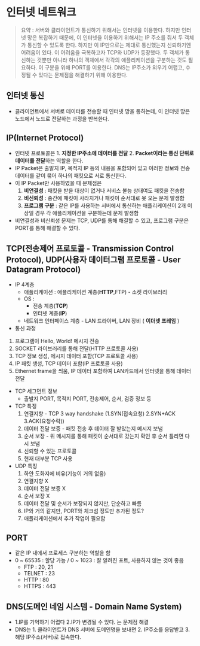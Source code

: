 # 인터넷 네트워크
> 요약 : 서버와 클라이언트가 통신하기 위해서는 인터넷을 이용한다.
> 하지만 인터넷 망은 복잡하기 때문에, 이 인터넷을 이용하기 위해서는 IP 주소를 줘서 두 객체가 통신할 수 있도록 한다.
> 하지만 이 IP만으로는 제대로 통신했는지 신뢰하기엔 어려움이 있다. 이 어려움을 극복하고자 TCP와 UDP가 등장했다.
> 두 객체가 통신하는 것뿐만 아니라 하나의 객체에서 각각의 애플리케이션을 구분하는 것도 필요하다. 이 구분을 위해 PORT를 이용한다.
> DNS는 IP주소가 외우기 어렵고, 수정될 수 있다는 문제점을 해결하기 위해 이용한다.
## 인터넷 통신
- 클라이언트에서 서버로 데이터를 전송할 때 인터넷 망을 통하는데, 이 인터넷 망은 노드에서 노드로 전달하는 과정을 반복한다. 
## IP(Internet Protocol)
- 인터넷 프로토콜은 1. **지정한 IP주소에 데이터를 전달** 2. **Packet이라는 통신 단위로 데이터를 전달**하는 역할을 한다.
- IP Packet은 출발지 IP, 목적지 IP 등의 내용을 포함되어 있고 이러한 정보와 전송 데이터를 같이 묶어 하나의 패킷으로 서로 통신한다.
- 이 IP Packet만 사용하였을 때 문제점은
  1. **비연결성** : 패킷을 받을 대상이 없거나 서비스 불능 상태여도 패킷을 전송함
  2. **비신뢰성** : 중간에 패킷이 사라지거나 패킷이 순서대로 못 오는 문제 발생함
  3. **프로그램 구분** : 같은 IP를 사용하는 서버에서 통신하는 애플리케이션이 2개 이상일 경우 각 애플리케이션을 구분하는데 문제 발생함
- 비연결성과 비신뢰성 문제는 TCP, UDP를 통해 해결할 수 있고, 프로그램 구분은 PORT를 통해 해결할 수 있다.
## TCP(전송제어 프로토콜 - Transmission Control Protocol), UDP(사용자 데이터그램 프로토콜 - User Datagram Protocol)
 - IP 4계층
   - 애플리케이션 : 애플리케이션 계층(**HTTP**,FTP) - 소켓 라이브러리
   - OS :
      - 전송 계층(**TCP**)
      - 인터넷 계층(**IP**)
   - 네트워크 인터페이스 계층 - LAN 드라이버, LAN 장비 ( **이더넷 프레임** )
 -  통신 과정
   1. 프로그램이 Hello, World! 메시지 전송
   2. SOCKET 라이브러리를 통해 전달(HTTP 프로토콜 사용)
   3. TCP 정보 생성, 메시지 데이터 포함(TCP 프로토콜 사용)
   4. IP 패킷 생성, TCP 데이터 포함(IP 프로토콜 사용)
   5. Ethernet frame을 씌움, IP 데이터 포함하여 LAN카드에서 인터넷을 통해 데이터 전달
 - TCP 세그먼트 정보
   - 출발지 PORT, 목적지 PORT, 전송제어, 순서, 검증 정보 등
 - TCP 특징
   1. 연결지향 - TCP 3 way handshake (1.SYN(접속요청) 2.SYN+ACK 3.ACK(요청수락)) 
   2. 데이터 전달 보증 - 패킷 전송 후 데이터 잘 받았는지 메시지 보냄
   3. 순서 보장 - 위 메시지를 통해 패킷이 순서대로 갔는지 확인 후 순서 틀리면 다시 보냄
   4. 신뢰할 수 있는 프로토콜
   5. 현재 대부분 TCP 사용
 - UDP 특징
   1. 하얀 도화지에 비유(기능이 거의 없음)
   2. 연결지향 X
   3. 데이터 전달 보증 X
   4. 순서 보장 X
   5. 데이터 전달 및 순서가 보장되지 않지만, 단순하고 빠름
   6. IP와 거의 같지만, PORT와 체크섬 정도만 추가된 정도?
   7. 애플리케이션에서 추가 작업이 필요함
## PORT
 - 같은 IP 내에서 프로세스 구분하는 역할을 함
 - 0 ~ 65535 : 할당 가능 / 0 ~ 1023 : 잘 알려진 포트, 사용하지 않는 것이 좋음
   - FTP : 20, 21
   - TELNET : 23
   - HTTP : 80
   - HTTPS : 443
## DNS(도메인 네임 시스템 - Domain Name System)
 - 1.IP를 기억하기 어렵다 2.IP가 변경될 수 있다. 는 문제점 해결
 - DNS는 1. 클라이언트가 DNS 서버에 도메인명을 보내면 2. IP주소를 응답받고 3. 해당 IP주소(서버)로 접속한다.
